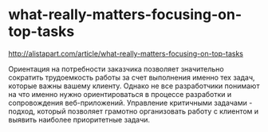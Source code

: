 # what-really-matters-focusing-on-top-tasks
http://alistapart.com/article/what-really-matters-focusing-on-top-tasks

Ориентация на потребности заказчика позволяет значительно сократить трудоемкость работы за счет
выполнения именно тех задач, которые важны вашему клиенту. Однако не все разработчики понимают
на что именно нужно ориентироваться в процессе разработки и сопровождения веб-приложений.
Управление критичными задачами - подход, который позволяет грамотно организовать работу с
клиентом и выявить наиболее приоритетные задачи.
